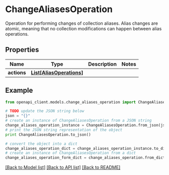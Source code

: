 # ChangeAliasesOperation

Operation for performing changes of collection aliases. Alias changes are atomic, meaning that no collection modifications can happen between alias operations.

## Properties
Name | Type | Description | Notes
------------ | ------------- | ------------- | -------------
**actions** | [**List[AliasOperations]**](AliasOperations.md) |  | 

## Example

```python
from openapi_client.models.change_aliases_operation import ChangeAliasesOperation

# TODO update the JSON string below
json = "{}"
# create an instance of ChangeAliasesOperation from a JSON string
change_aliases_operation_instance = ChangeAliasesOperation.from_json(json)
# print the JSON string representation of the object
print ChangeAliasesOperation.to_json()

# convert the object into a dict
change_aliases_operation_dict = change_aliases_operation_instance.to_dict()
# create an instance of ChangeAliasesOperation from a dict
change_aliases_operation_form_dict = change_aliases_operation.from_dict(change_aliases_operation_dict)
```
[[Back to Model list]](../README.md#documentation-for-models) [[Back to API list]](../README.md#documentation-for-api-endpoints) [[Back to README]](../README.md)



